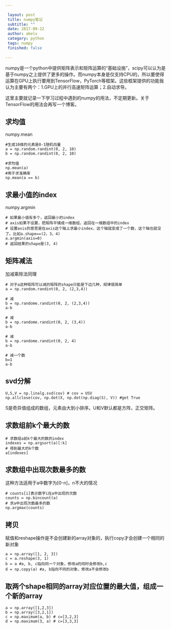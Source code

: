 ```yaml
---
 
 layout: post
 title: numpy笔记
 subtitle: ""
 date: 2017-09-22 
 author: abelx 
 category: python
 tags: numpy
 finished: false 
 
--- 
```


numpy是一个python中提供矩阵表示和矩阵运算的“基础设施”，scipy可以认为是基于numpy之上提供了更多的操作。而numpy本身是仅支持CPU的，所以要使得运算在GPU上执行要用到TensorFlow，PyTorch等框架。这些框架提供的功能我认为主要有两个：1.GPU上的并行高速矩阵运算；2.自动求导。

这里主要就记录一下学习过程中遇到的numpy的用法，不定期更新。关于TensorFlow的用法会再写一个博客。
## 求均值
numpy.mean

```
#生成10维的元素是0-1随机向量
a = np.random.randint(0, 2, 10)
b = np.random.randint(0, 2, 10)

#求均值
np.mean(a)
#用于求准确率
np.mean(a == b)
```

## 求最小值的index
numpy.argmin

```
# 如果最小值有多个，返回最小的index
# axis如果不设置，把矩阵平铺成一维数组，返回在一维数组中的index
# 设置axis的意思是在axis这个轴上求最小index，这个轴就变成了一个数，这个轴也就没了。比如a.shape==(2，3，4)
a.argmin(axis=0)
# 返回结果的shape是(3, 4)
```

## 矩阵减法

加减乘除法同理

```
# 对于a这种矩阵可以减的矩阵的shape只能是下边几种，规律很简单
a = np.random.randint(0, 2, (2,3,4))

# 减
b = np.randome.randint(0, 2, (2,3,4))
a-b

# 减
b = np.randome.randint(0, 2, (3,4))
a-b

# 减
b = np.randome.randint(0, 2, 4)
a-b

# 减一个数
b=1
a-b

```

## svd分解

```
U,S,V = np.linalg.svd(cov) # cov = USV
np.allclose(cov, np.dot(X, np.dot(np.diag(S), V)) #get True
```
S是奇异值组成的数组，元素由大到小排序。U和V默认都是方阵，正交矩阵。

## 求数组前k个最大的数
```
# 求数组a前k个最大的数的index
indexes = np.argsort(a)[:k]
# 得到最大的k个数
a[indexes]
```

## 求数组中出现次数最多的数
这种方法适用于a中数字为[0-n]，n不大的情况

```
# counts[i]表示数字i在a中出现的次数
counts = np.bincount(a)
# 求a中出现次数最多的数
np.argmax(counts)
```

## 拷贝
赋值和reshape操作是不会创建新的array对象的，执行copy才会创建一个相同的新对象
```
a = np.array([1, 2, 3])
c = a.reshape(3, 1)
b = a #a, b, c指向同一个对象，修改a的同时会修改b,c
d = np.copy(a) #a, b指向不同的对象，修改a不会修改b
```

## 取两个shape相同的array对应位置的最大值，组成一个新的array
```
a = np.array([1,2,3])
b = np.array([3,2,1])
c = np.maximum(a, b) # c=[3,2,3]
d = np.maximum(3, a) # c=[3,3,3]
```

